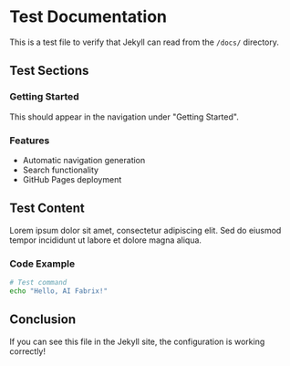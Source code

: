 # Test Documentation

This is a test file to verify that Jekyll can read from the `/docs/` directory.

## Test Sections

### Getting Started

This should appear in the navigation under "Getting Started".

### Features

- Automatic navigation generation
- Search functionality
- GitHub Pages deployment

## Test Content

Lorem ipsum dolor sit amet, consectetur adipiscing elit. Sed do eiusmod tempor incididunt ut labore et dolore magna aliqua.

### Code Example

```bash
# Test command
echo "Hello, AI Fabrix!"
```

## Conclusion

If you can see this file in the Jekyll site, the configuration is working correctly!
